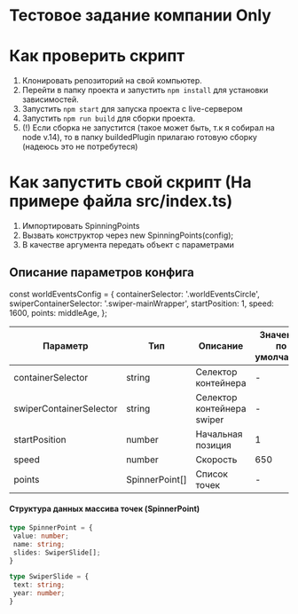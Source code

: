 # Тестовое задание компании Only

# Как проверить скрипт

1. Клонировать репозиторий на свой компьютер.
2. Перейти в папку проекта и запустить `npm install` для установки зависимостей.
3. Запустить `npm start` для запуска проекта с live-сервером
4. Запустить `npm run build` для сборки проекта.
5. (!) Если сборка не запустится (такое может быть, т.к я собирал на node v.14), то в папку buildedPlugin прилагаю готовую сборку (надеюсь это не потребутеся)

# Как запустить свой скрипт (На примере файла src/index.ts)

1. Импортировать SpinningPoints
2. Вызвать конструктор через new SpinningPoints(config); 
3. В качестве аргумента передать объект с параметрами

## Описание параметров конфига

const worldEventsConfig = {
containerSelector: '.worldEventsCircle',
swiperContainerSelector: '.swiper-mainWrapper',
startPosition: 1,
speed: 1600,
points: middleAge,
};

| Параметр | Тип            | Описание | Значение по умолчанию | Обязательный |
| --- |----------------| --- |-----------------------| --- |
| containerSelector | string         | Селектор контейнера | -                     | Да |
| swiperContainerSelector | string         | Селектор контейнера swiper | -                     | Да |
| startPosition | number         | Начальная позиция | 1                     | Нет |
| speed | number         | Скорость | 650                   | Нет |
| points | SpinnerPoint[] | Список точек | -                     | Да |

#### Структура данных массива точек (SpinnerPoint)
```typescript
type SpinnerPoint = {
 value: number;
 name: string;
 slides: SwiperSlide[];
}

type SwiperSlide = {
 text: string;
 year: number;
}
